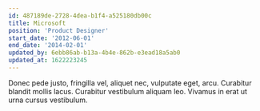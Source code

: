 ```yaml
---
id: 487189de-2728-4dea-b1f4-a525180db00c
title: Microsoft
position: 'Product Designer'
start_date: '2012-06-01'
end_date: '2014-02-01'
updated_by: 6ebb86ab-b13a-4b4e-862b-e3ead18a5ab0
updated_at: 1622223245
---
```

Donec pede justo, fringilla vel, aliquet nec, vulputate eget, arcu. Curabitur blandit mollis lacus. Curabitur vestibulum aliquam leo. Vivamus in erat ut urna cursus vestibulum.